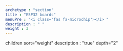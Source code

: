 ```yaml
---
archetype : "section"
title : "ESP32 boards"
menuPre : "<i class='fas fa-microchip'></i> "
description : " "
weight : 3
---
```

children sort="weight" description : "true" depth="2"
